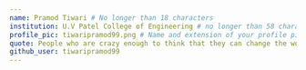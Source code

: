 ```yaml
---
name: Pramod Tiwari # No longer than 18 characters
institution: U.V Patel College of Engineering # no longer than 58 characters
profile_pic: tiwaripramod99.png # Name and extension of your profile picture(ex. mona.png)
quote: People who are crazy enough to think that they can change the world are the one's who do. Programmers being one of those. # no longer than 100 characters
github_user: tiwaripramod99
---
```

